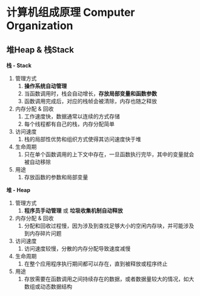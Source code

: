 # 计算机组成原理 Computer Organization


## 堆Heap & 栈Stack

**栈 - Stack**
1. 管理方式
   1. **操作系统自动管理**
   2. 当函数调用时，栈会自动增长，**存放局部变量和函数参数**
   3. 函数调用完成后，对应的栈帧会被清除，内存也随之释放
2. 内存分配 & 回收
   1. 工作速度快，数据通常以连续的方式存储
   2. 每个线程都有自己的栈，内存分配简单
3. 访问速度
   1. 栈的局部性优势和组织方式使得其访问速度快于堆
4. 生命周期
   1. 只在单个函数调用的上下文中存在，一旦函数执行完毕，其中的变量就会被自动移除
5. 用途
   1. 存放函数的参数和局部变量

**堆 - Heap**
1. 管理方式
   1. **程序员手动管理** 或 **垃圾收集机制自动释放**
2. 内存分配 & 回收
   1. 分配和回收过程慢，因为涉及到查找足够大小的空闲内存块，并可能涉及到内存碎片问题
3. 访问速度
   1. 访问速度较慢，分散的内存分配导致速度减慢
4. 生命周期
   1. 在整个应用程序执行期间都可以存在，直到被释放或程序终止
5. 用途
   1. 存放需要在函数调用之间持续存在的数据，或者数据量较大的情况，如大数组或动态数据结构

